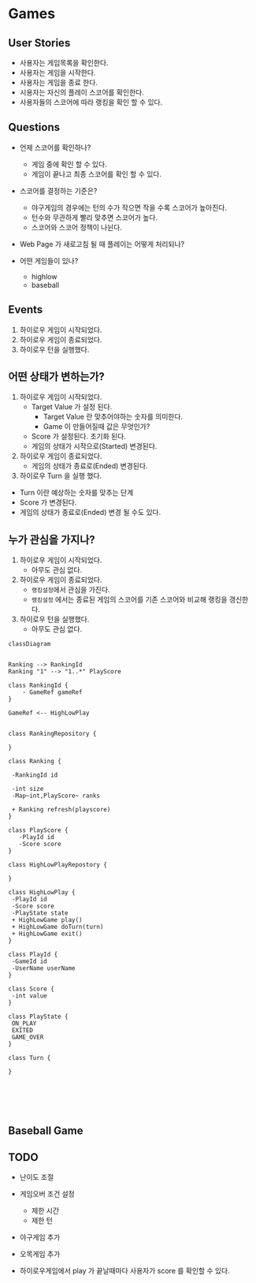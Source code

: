 # Games 

## User Stories

- 사용자는 게임목록을 확인한다. 
- 사용자는 게임을 시작한다. 
- 사용자는 게임을 종료 한다.
- 시용자는 자신의 플레이 스코어를 확인한다.
- 사용자들의 스코어에 따라 랭킹을 확인 할 수 있다. 

## Questions
- 언제 스코어를 확인하나?
  - 게임 중에 확인 할 수 있다.
  - 게임이 끝나고 최종 스코어를 확인 할 수 있다.
- 스코어를 결정하는 기준은?
  - 야구게임의 경우에는 턴의 수가 작으면 작을 수록 스코어가 높아진다. 
  - 턴수와 무관하게 빨리 맞추면 스코어가 높다.
  - 스코어와 스코어 정책이 나뉜다. 
  
- Web Page 가 새로고침 될 때 플레이는 어떻게 처리되나? 

- 어떤 게임들이 있나?
  - highlow
  - baseball
  
## Events

1. 하이로우 게임이 시작되었다.
2. 하이로우 게임이 종료되었다.
3. 하이로우 턴을 실행했다.

## 어떤 상태가 변하는가?

1. 하이로우 게임이 시작되었다.
    - Target Value 가 설정 된다.
        - Target Value 란 맞추어야하는 숫자를 의미한다.
        - Game 이 만들어질때 값은 무엇인가?
    - Score 가 설정된다. 초기화 된다.  
    - 게임의 상태가 시작으로(Started) 변경된다. 
2. 하이로우 게임이 종료되었다. 
    - 게임의 상태가 종료로(Ended) 변경된다.
3. 하이로우 Turn 을 실행 했다.
  - Turn 이란 예상하는 숫자를 맞추는 단계 
  - Score 가 변경된다.
  - 게임의 상태가 종료로(Ended) 변경 될 수도 있다.

## 누가 관심을 가지나?  

1. 하이로우 게임이 시작되었다.
   - 아무도 관심 없다. 
2. 하이로우 게임이 종료되었다.
    - `랭킹설정`에서 관심을 가진다.
    - `랭킹설정` 에서는 종료된 게임의 스코어를 기존 스코어와 비교해 랭킹을 갱신한다. 
3. 하이로우 턴을 실행했다.
    - 아무도 관심 없다.

    

```mermaid
classDiagram


Ranking --> RankingId
Ranking "1" --> "1..*" PlayScore

class RankingId {
    - GameRef gameRef
}

GameRef <-- HighLowPlay


class RankingRepository { 

}

class Ranking {

 -RankingId id

 -int size
 -Map~int,PlayScore~ ranks
 
 + Ranking refresh(playscore)
}

class PlayScore {
   -PlayId id
   -Score score 
}

class HighLowPlayRepostory {
  
}

class HighLowPlay {
 -PlayId id
 -Score score
 -PlayState state
 + HighLowGame play()
 + HighLowGame doTurn(turn)
 + HighLowGame exit()
}

class PlayId {
 -GameId id
 -UserName userName
}

class Score {
 -int value
}

class PlayState {
 ON_PLAY
 EXITED
 GAME_OVER
}

class Turn {
  
}




  
```

## Baseball Game



## TODO
- 난이도 조절 
- 게임오버 조건 설정 
  - 제한 시간
  - 제한 턴 
    
- 야구게임 추가 
- 오목게임 추가 

- 하이로우게임에서 play 가 끝날때마다 사용자가 score 를 확인할 수 있다.


